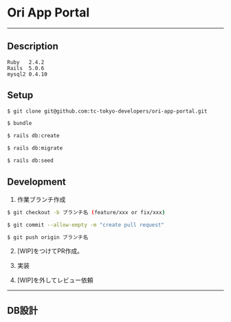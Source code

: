 # Ori App Portal

***
## Description

```
Ruby   2.4.2
Rails  5.0.6
mysql2 0.4.10
```

## Setup

```sh
$ git clone git@github.com:tc-tokyo-developers/ori-app-portal.git

$ bundle

$ rails db:create

$ rails db:migrate

$ rails db:seed
```

## Development

1. 作業ブランチ作成

```sh
$ git checkout -b ブランチ名 (feature/xxx or fix/xxx)

$ git commit --allow-empty -m "create pull request"

$ git push origin ブランチ名
```

2. [WIP]をつけてPR作成。

3. 実装

4. [WIP]を外してレビュー依頼

***

## DB設計
